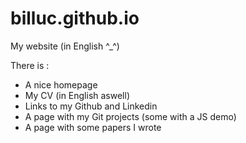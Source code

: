 # billuc.github.io

My website (in English ^\_^)

There is :
 - A nice homepage
 - My CV (in English aswell)
 - Links to my Github and Linkedin
 - A page with my Git projects (some with a JS demo)
 - A page with some papers I wrote
